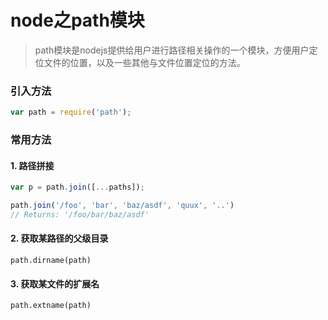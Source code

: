 # node之path模块
> path模块是nodejs提供给用户进行路径相关操作的一个模块，方便用户定位文件的位置，以及一些其他与文件位置定位的方法。

### 引入方法
```javascript
var path = require('path');
```

### 常用方法

#### 1. 路径拼接
```javascript
var p = path.join([...paths]);
```

```javascript
path.join('/foo', 'bar', 'baz/asdf', 'quux', '..')
// Returns: '/foo/bar/baz/asdf'
```

#### 2. 获取某路径的父级目录
```
path.dirname(path)
```

#### 3. 获取某文件的扩展名
```
path.extname(path)
```

